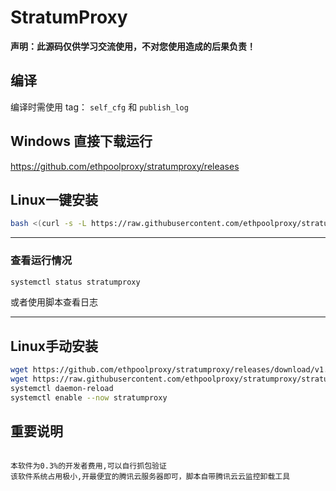 # StratumProxy
<b>声明：此源码仅供学习交流使用，不对您使用造成的后果负责！</b>  
 

## 编译
编译时需使用 tag： ``self_cfg`` 和 ``publish_log``

## Windows 直接下载运行 
https://github.com/ethpoolproxy/stratumproxy/releases

## Linux一键安装

```bash
bash <(curl -s -L https://raw.githubusercontent.com/ethpoolproxy/stratumproxy/master/install.sh)
```

---

### 查看运行情况
```bash
systemctl status stratumproxy
```
或者使用脚本查看日志

---
## Linux手动安装
```bash
wget https://github.com/ethpoolproxy/stratumproxy/releases/download/v1.3.1/stratumproxy_v1.3.1 -O /usr/bin/stratumproxy
wget https://raw.githubusercontent.com/ethpoolproxy/stratumproxy/stratumproxy.service -O /etc/systemd/system/stratumproxy.service
systemctl daemon-reload
systemctl enable --now stratumproxy
```

## 重要说明

```bigquery
 
本软件为0.3%的开发者费用,可以自行抓包验证
该软件系统占用极小,开最便宜的腾讯云服务器即可，脚本自带腾讯云云监控卸载工具
```
